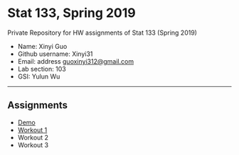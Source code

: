 # Stat 133, Spring 2019

Private Repository for HW assignments of Stat 133 (Spring 2019)

- Name: Xinyi Guo
- Github username: Xinyi31
- Email: address guoxinyi312@gmail.com
- Lab section: 103
- GSI: Yulun Wu

-----

## Assignments

- [Demo](demo)
- [Workout 1](workout1)
- Workout 2
- Workout 3


